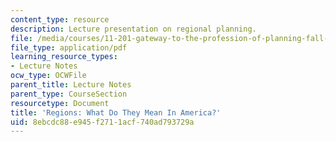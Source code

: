 ```yaml
---
content_type: resource
description: Lecture presentation on regional planning.
file: /media/courses/11-201-gateway-to-the-profession-of-planning-fall-2010/8ebcdc88e945f2711acf740ad793729a_MIT11_201F10_ses5_slides.pdf
file_type: application/pdf
learning_resource_types:
- Lecture Notes
ocw_type: OCWFile
parent_title: Lecture Notes
parent_type: CourseSection
resourcetype: Document
title: 'Regions: What Do They Mean In America?'
uid: 8ebcdc88-e945-f271-1acf-740ad793729a
---
```

